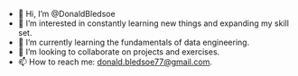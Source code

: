 - 👋 Hi, I’m @DonaldBledsoe
- 👀 I’m interested in constantly learning new things and expanding my skill set.
- 🌱 I’m currently learning the fundamentals of data engineering.
- 💞️ I’m looking to collaborate on projects and exercises. 
- 📫 How to reach me: donald.bledsoe77@gmail.com.

<!---
DonaldBledsoe/DonaldBledsoe is a ✨ special ✨ repository because its `README.md` (this file) appears on your GitHub profile.
You can click the Preview link to take a look at your changes.
--->
